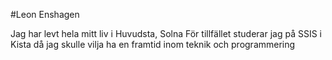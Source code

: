 #Leon Enshagen

Jag har levt hela mitt liv i Huvudsta, Solna
För tillfället studerar jag på SSIS i Kista då jag skulle vilja ha en framtid inom teknik och programmering
